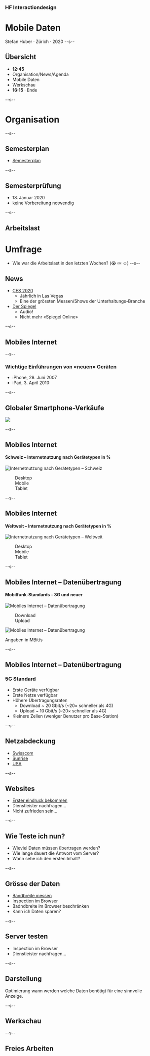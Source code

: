 ### HF Interactiondesign

# Mobile Daten

Stefan Huber · Zürich · 2020 <!-- .element: class="footer" -->
--s--
## Übersicht


* **12:45**
* Organisation/News/Agenda
* Mobile Daten
* Werkschau
* **16:15** · Ende


--s--
# Organisation

--s--

## Semesterplan

* [Semesterplan](https://logrinto.github.io/IAD2019.timetable/)

--s--

## Semesterprüfung

* 18. Januar 2020
* keine Vorbereitung notwendig

--s--
## Arbeitslast

# Umfrage
* Wie war die Arbeitslast in den letzten Wochen? (😭 💤 ☺️)
--s--

## News

* [CES 2020](https://www.techradar.com/news/ces-2020-day-3-all-the-latest-news-analysis-and-cool-new-gadgets)
  * Jährlich in Las Vegas
  * Eine der grössten Messen/Shows der Unterhaltungs-Branche
* [Der Spiegel](https://www.spiegel.de/)
  * Audio!
  * Nicht mehr «Spiegel Online»

--s--
## Mobiles Internet
--s--


### Wichtige Einführungen von «neuen» Geräten

* iPhone, 29. Juni 2007
* iPad, 3. April 2010

--s--

## Globaler Smartphone-Verkäufe


![](https://signalwerk.github.io/IAD.Chart/charts/SmartphoneSales.svg) <!-- .element: class="pic" -->




--s--
## Mobiles Internet
#### Schweiz – Internetnutzung nach Gerätetypen in %
![Internetnutzung nach Gerätetypen – Schweiz](../../media/data/not_ordered/mobile-internet/CH_device.svg) <!-- .element: class="stats" -->


<div class="chart-caption">
  <div class="svg ct-series-a chartist-legend">
    <svg xmlns:ct="http://gionkunz.github.com/chartist-js/ct" width="100%" height="100%" class="ct-chart-line" style="width: 2em; height: 1em;" version="1.1" xmlns="http://www.w3.org/2000/svg" viewBox="0 0 30 15">
      <line class="ct-line" x1="3" y1="10" x2="27" y2="10"></line>
    </svg>
    <span>Desktop</span>
  </div>
  <div class="svg ct-series-b chartist-legend">
    <svg xmlns:ct="http://gionkunz.github.com/chartist-js/ct" width="100%" height="100%" class="ct-chart-line" style="width: 2em; height: 1em;" version="1.1" xmlns="http://www.w3.org/2000/svg" viewBox="0 0 30 15">
      <line class="ct-line" x1="3" y1="10" x2="27" y2="10"></line>
    </svg>
    <span>Mobile</span>
  </div>
  <div class="svg ct-series-c chartist-legend">
    <svg xmlns:ct="http://gionkunz.github.com/chartist-js/ct" width="100%" height="100%" class="ct-chart-line" style="width: 2em; height: 1em;" version="1.1" xmlns="http://www.w3.org/2000/svg" viewBox="0 0 30 15">
      <line class="ct-line" x1="3" y1="10" x2="27" y2="10"></line>
    </svg>
    <span>Tablet</span>
  </div>
</div>


--s--
## Mobiles Internet
#### Weltweit – Internetnutzung nach Gerätetypen in %

![Internetnutzung nach Gerätetypen – Weltweit](../../media/data/not_ordered/mobile-internet/ALL_device.svg) <!-- .element: class="stats" -->

<div class="chart-caption">
  <div class="svg ct-series-a chartist-legend">
    <svg xmlns:ct="http://gionkunz.github.com/chartist-js/ct" width="100%" height="100%" class="ct-chart-line" style="width: 2em; height: 1em;" version="1.1" xmlns="http://www.w3.org/2000/svg" viewBox="0 0 30 15">
      <line class="ct-line" x1="3" y1="10" x2="27" y2="10"></line>
    </svg>
    <span>Desktop</span>
  </div>
  <div class="svg ct-series-b chartist-legend">
    <svg xmlns:ct="http://gionkunz.github.com/chartist-js/ct" width="100%" height="100%" class="ct-chart-line" style="width: 2em; height: 1em;" version="1.1" xmlns="http://www.w3.org/2000/svg" viewBox="0 0 30 15">
      <line class="ct-line" x1="3" y1="10" x2="27" y2="10"></line>
    </svg>
    <span>Mobile</span>
  </div>
  <div class="svg ct-series-c chartist-legend">
    <svg xmlns:ct="http://gionkunz.github.com/chartist-js/ct" width="100%" height="100%" class="ct-chart-line" style="width: 2em; height: 1em;" version="1.1" xmlns="http://www.w3.org/2000/svg" viewBox="0 0 30 15">
      <line class="ct-line" x1="3" y1="10" x2="27" y2="10"></line>
    </svg>
    <span>Tablet</span>
  </div>
</div>






--s--
##  Mobiles Internet – Datenübertragung

#### Mobilfunk-Standards – 3G und neuer
![Mobiles Internet – Datenübertragung](../../media/data/not_ordered/mobile-internet/mobile-datatransfer.svg) <!-- .element: class="stats" -->


<div class="chart-caption">
  <div class="svg ct-series-a chartist-legend">
    <svg xmlns:ct="http://gionkunz.github.com/chartist-js/ct" width="100%" height="100%" class="ct-chart-bar" style="width: 2em; height: 1em;" version="1.1" xmlns="http://www.w3.org/2000/svg" viewBox="0 0 30 15">
      <line class="ct-bar" x1="3" y1="10" x2="27" y2="10"></line>
    </svg>
    <span>Download</span>
  </div>
  <div class="svg ct-series-b chartist-legend">
    <svg xmlns:ct="http://gionkunz.github.com/chartist-js/ct" width="100%" height="100%" class="ct-chart-bar" style="width: 2em; height: 1em;" version="1.1" xmlns="http://www.w3.org/2000/svg" viewBox="0 0 30 15">
      <line class="ct-bar" x1="3" y1="10" x2="27" y2="10"></line>
    </svg>
    <span>Upload</span>
  </div>
</div>



![Mobiles Internet – Datenübertragung](../../media/data/not_ordered/mobile-internet/mobile-datatransfer.svg) <!-- .element: class="stats" -->

Angaben in MBit/s  <!-- .element: class="footer" -->


--s--
## Mobiles Internet – Datenübertragung

### 5G Standard
* Erste Geräte verfügbar
* Erste Netze verfügbar
* Höhere Übertragungsraten
  * Download ~ 20 Gbit/s (~20× schneller als 4G)
  * Upload ~ 10 Gbit/s (~20× schneller als 4G)
* Kleinere Zellen (weniger Benutzer pro Base-Station)



--s--
## Netzabdeckung

* [Swisscom](https://scmplc.begasoft.ch/plcapp/pages/gis/netzabdeckung.jsf?lang=de)
* [Sunrise](https://www.sunrise.ch/de/privatkunden/mobil/mobilnetz/netzabdeckung/netzabdeckungskarte.html)
* [USA](https://www.uscellular.com/coverage-map/coverage-indicator.html)


--s--
## Websites

* [Erster eindruck bekommen](https://developers.google.com/speed/pagespeed/insights/)
* Dienstleister nachfragen...
* Nicht zufrieden sein...

--s--
## Wie Teste ich nun?

* Wieviel Daten müssen übertragen werden?
* Wie lange dauert die Antwort vom Server?
* Wann sehe ich den ersten Inhalt?

--s--
## Grösse der Daten

* [Bandbreite messen](https://www.speedtest.net/)
* Inspection im Browser
* Badndbreite im Browser beschränken
* Kann ich Daten sparen?

--s--
## Server testen

* Inspection im Browser
* Dienstleister nachfragen...

--s--
## Darstellung

Optimierung wann werden welche Daten benötigt für eine sinnvolle Anzeige.

--s--
## Werkschau

--s--
## Freies Arbeiten
